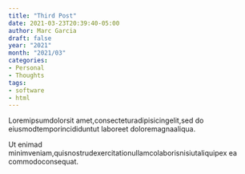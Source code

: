 ```yaml
---
title: "Third Post"
date: 2021-03-23T20:39:40-05:00
author: Marc Garcia
draft: false
year: "2021"
month: "2021/03"
categories:
- Personal
- Thoughts
tags:
- software
- html
---
```

Loremipsumdolorsit amet,consecteturadipisicingelit,sed do eiusmodtemporincididuntut laboreet doloremagnaaliqua.
<!--more-->
Ut enimad minimveniam,quisnostrudexercitationullamcolaborisnisiutaliquipex ea commodoconsequat.